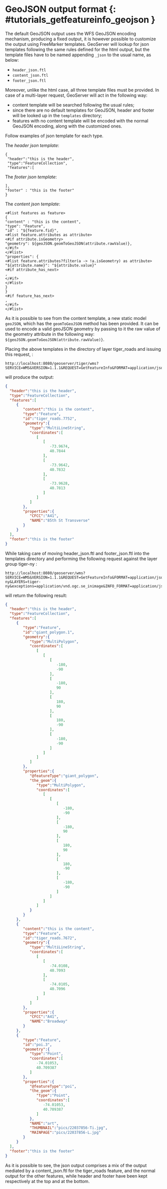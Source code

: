 # GeoJSON output format {: #tutorials_getfeatureinfo_geojson }

The default GeoJSON output uses the WFS GeoJSON encoding mechanism, producing a fixed output, it is however possible to customize the output using FreeMarker templates. GeoServer will lookup for json templates following the same rules defined for the html output, but the template files have to be named appending `_json` to the usual name, as below:

-   `header_json.ftl`
-   `content_json.ftl`
-   `footer_json.ftl`

Moreover, unlike the html case, all three template files must be provided. In case of a multi-layer request, GeoServer will act in the following way:

-   content template will be searched following the usual rules;
-   since there are no default templates for GeoJSON, header and footer will be looked up in the `templates` directory;
-   features with no content template will be encoded with the normal GeoJSON encoding, along with the customized ones.

Follow examples of json template for each type.

The *header json template*:

    {
     "header":"this is the header",
     "type":"FeatureCollection",
     "features":[

The *footer json template*:

    ],
    "footer" : "this is the footer"
    }

The *content json template*:

    <#list features as feature>
    {
    "content" : "this is the content",
    "type": "Feature",
    "id" : "${feature.fid}",
    <#list feature.attributes as attribute>
    <#if attribute.isGeometry>
    "geometry": ${geoJSON.geomToGeoJSON(attribute.rawValue)},
    </#if>
    </#list>
    "properties": {
    <#list feature.attributes?filter(a -> !a.isGeometry) as attribute>
    "${attribute.name}": "${attribute.value}"
    <#if attribute_has_next>
    ,
    </#if>
    </#list>
    }
    }
    <#if feature_has_next>
    ,
    </#if>
    </#list>

As it is possible to see from the content template, a new static model `geoJSON`, which has the `geomToGeoJSON` method has been provided. It can be used to encode a valid geoJSON geometry by passing to it the raw value of the geometry attribute in the following way: `${geoJSON.geomToGeoJSON(attribute.rawValue)}`.

Placing the above templates in the directory of layer tiger_roads and issuing this request, :

    http://localhost:8080/geoserver/tiger/wms?SERVICE=WMS&VERSION=1.1.1&REQUEST=GetFeatureInfo&FORMAT=application/json&TRANSPARENT=true&QUERY_LAYERS=tiger:tiger_roads&LAYERS=tiger:tiger_roads&exceptions=application/vnd.ogc.se_inimage&INFO_FORMAT=application/json&FEATURE_COUNT=50&X=50&Y=50&SRS=EPSG:4326&STYLES=&WIDTH=101&HEIGHT=101&BBOX=-73.96894311918004,40.78191518783569,-73.96460866941197,40.78624963760376

will produce the output:

``` json
{
  "header":"this is the header",
  "type":"FeatureCollection",
  "features":[
     {
        "content":"this is the content",
        "type":"Feature",
        "id":"tiger_roads.7752",
        "geometry":{
           "type":"MultiLineString",
           "coordinates":[
              [
                 [
                    -73.9674,
                    40.7844
                 ],
                 [
                    -73.9642,
                    40.7832
                 ],
                 [
                    -73.9628,
                    40.7813
                 ]
              ]
           ]
        },
        "properties":{
           "CFCC":"A41",
           "NAME":"85th St Transverse"
        }
     }
  ],
  "footer":"this is the footer"
}
```

While taking care of moving header_json.ftl and footer_json.ftl into the templates directory and performing the following request against the layer group tiger-ny :

    http://localhost:8080/geoserver/wms?SERVICE=WMS&VERSION=1.1.1&REQUEST=GetFeatureInfo&FORMAT=application/json&TRANSPARENT=true&QUERY_LAYERS=tiger-ny&LAYERS=tiger-ny&exceptions=application/vnd.ogc.se_inimage&INFO_FORMAT=application/json&FEATURE_COUNT=50&X=50&Y=50&SRS=EPSG:4326&STYLES=&WIDTH=101&HEIGHT=101&BBOX=-74.01161170018896,40.70833468424098,-74.00944447530493,40.710501909125014

will return the following result:

``` json
{
  "header":"this is the header",
  "type":"FeatureCollection",
  "features":[
     {
        "type":"Feature",
        "id":"giant_polygon.1",
        "geometry":{
           "type":"MultiPolygon",
           "coordinates":[
              [
                 [
                    [
                       -180,
                       -90
                    ],
                    [
                       -180,
                       90
                    ],
                    [
                       180,
                       90
                    ],
                    [
                       180,
                       -90
                    ],
                    [
                       -180,
                       -90
                    ]
                 ]
              ]
           ]
        },
        "properties":{
           "@featureType":"giant_polygon",
           "the_geom":{
              "type":"MultiPolygon",
              "coordinates":[
                 [
                    [
                       [
                          -180,
                          -90
                       ],
                       [
                          -180,
                          90
                       ],
                       [
                          180,
                          90
                       ],
                       [
                          180,
                          -90
                       ],
                       [
                          -180,
                          -90
                       ]
                    ]
                 ]
              ]
           }
        }
     },
     {
        "content":"this is the content",
        "type":"Feature",
        "id":"tiger_roads.7672",
        "geometry":{
           "type":"MultiLineString",
           "coordinates":[
              [
                 [
                    -74.0108,
                    40.7093
                 ],
                 [
                    -74.0105,
                    40.7096
                 ]
              ]
           ]
        },
        "properties":{
           "CFCC":"A41",
           "NAME":"Broadway"
        }
     },
     {
        "type":"Feature",
        "id":"poi.3",
        "geometry":{
           "type":"Point",
           "coordinates":[
              -74.01053,
              40.709387
           ]
        },
        "properties":{
           "@featureType":"poi",
           "the_geom":{
              "type":"Point",
              "coordinates":[
                 -74.01053,
                 40.709387
              ]
           },
           "NAME":"art",
           "THUMBNAIL":"pics/22037856-Ti.jpg",
           "MAINPAGE":"pics/22037856-L.jpg"
        }
     }
  ],
  "footer":"this is the footer"
}
```

As it is possible to see, the json output comprises a mix of the output mediated by a content_json.ftl for the tiger_roads feature, and the normal output for the other features, while header and footer have been kept respectively at the top and at the bottom.
